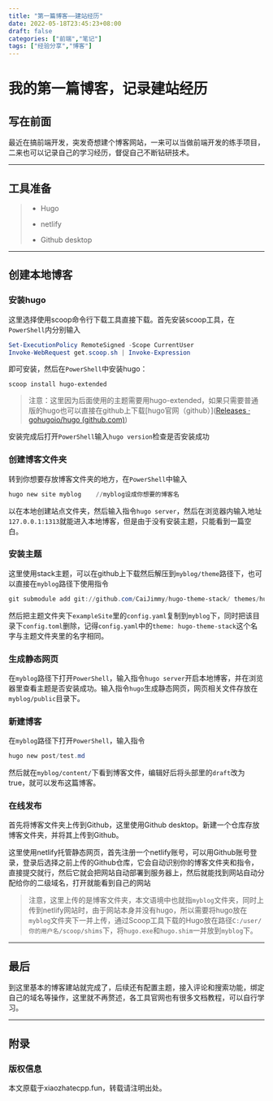 ```yaml
---
title: "第一篇博客——建站经历"
date: 2022-05-18T23:45:23+08:00
draft: false
categories: ["前端","笔记"]
tags: ["经验分享","博客"]
---
```


# 我的第一篇博客，记录建站经历

## 写在前面

最近在搞前端开发，突发奇想建个博客网站，一来可以当做前端开发的练手项目，二来也可以记录自己的学习经历，督促自己不断钻研技术。

****

## 工具准备

> - Hugo
> 
> - netlify
> 
> - Github desktop

****

## 创建本地博客

### 安装hugo

这里选择使用scoop命令行下载工具直接下载。首先安装scoop工具，在`PowerShell`内分别输入    

```powershell
Set-ExecutionPolicy RemoteSigned -Scope CurrentUser
Invoke-WebRequest get.scoop.sh | Invoke-Expression
```

即可安装，然后在`PowerShell`中安装hugo：

`scoop install hugo-extended`

> 注意：这里因为后面使用的主题需要用hugo-extended，如果只需要普通版的hugo也可以直接在github上下载[hugo官网（github）]([Releases · gohugoio/hugo (github.com)](https://github.com/gohugoio/hugo/releases))

安装完成后打开`PowerShell`输入`hugo version`检查是否安装成功

### 创建博客文件夹

转到你想要存放博客文件夹的地方，在`PowerShell`中输入

```powershell
hugo new site myblog    //myblog设成你想要的博客名
```

以在本地创建站点文件夹，然后输入指令`hugo server`，然后在浏览器内输入地址`127.0.0.1:1313`就能进入本地博客，但是由于没有安装主题，只能看到一篇空白。

### 安装主题

这里使用stack主题，可以在github上下载然后解压到`myblog/theme`路径下，也可以直接在`myblog`路径下使用指令

```powershell
git submodule add git://github.com/CaiJimmy/hugo-theme-stack/ themes/hugo-theme-stack
```

然后把主题文件夹下`exampleSite`里的`config.yaml`复制到`myblog`下，同时把该目录下`config.toml`删除，记得`config.yaml`中的`theme: hugo-theme-stack`这个名字与主题文件夹里的名字相同。

### 生成静态网页

在`myblog`路径下打开`PowerShell`，输入指令`hugo server`开启本地博客，并在浏览器里查看主题是否安装成功。输入指令`hugo`生成静态网页，网页相关文件存放在`myblog/public`目录下。

### 新建博客

在`myblog`路径下打开`PowerShell`，输入指令

```powershell
hugo new post/test.md
```

然后就在`myblog/content/`下看到博客文件，编辑好后将头部里的`draft`改为true，就可以发布这篇博客。

### 在线发布

首先将博客文件夹上传到Github，这里使用Github desktop。新建一个仓库存放博客文件夹，并将其上传到Github。

这里使用netlify托管静态网页，首先注册一个netlify账号，可以用Github账号登录，登录后选择之前上传的Github仓库，它会自动识别你的博客文件夹和指令，直接提交就行，然后它就会把网站自动部署到服务器上，然后就能找到网站自动分配给你的二级域名，打开就能看到自己的网站

> 注意，这里上传的是博客文件夹，本文语境中也就指`myblog`文件夹，同时上传到netlify网站时，由于网站本身并没有hugo，所以需要将hugo放在`myblog`文件夹下一并上传，通过Scoop工具下载的Hugo放在路径`C:/user/你的用户名/scoop/shims`下，将`hugo.exe`和`hugo.shim`一并放到`myblog`下。

****

## 最后

到这里基本的博客建站就完成了，后续还有配置主题，接入评论和搜索功能，绑定自己的域名等操作，这里就不再赘述，各工具官网也有很多文档教程，可以自行学习。

****

## 附录

### 版权信息

本文原载于xiaozhatecpp.fun，转载请注明出处。
